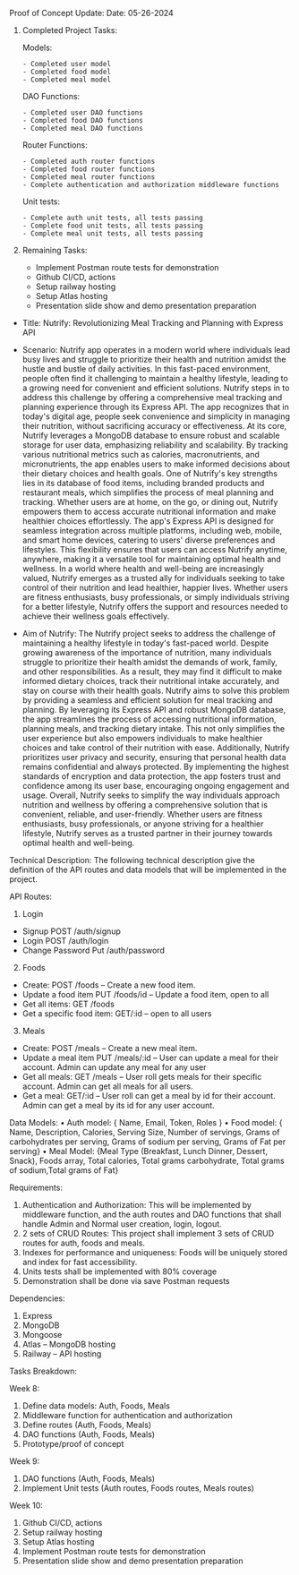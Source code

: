 Proof of Concept Update:
Date: 05-26-2024

1.  Completed Project Tasks:

    Models:

        - Completed user model
        - Completed food model
        - Completed meal model

    DAO Functions:

        - Completed user DAO functions
        - Completed food DAO functions
        - Completed meal DAO functions

    Router Functions:

        - Completed auth router functions
        - Completed food router functions
        - Completed meal router functions
        - Complete authentication and authorization middleware functions

    Unit tests:

        - Complete auth unit tests, all tests passing
        - Complete food unit tests, all tests passing
        - Complete meal unit tests, all tests passing

2.  Remaining Tasks:

    - Implement Postman route tests for demonstration
    - Github CI/CD, actions
    - Setup railway hosting
    - Setup Atlas hosting
    - Presentation slide show and demo presentation preparation

- Title: Nutrify: Revolutionizing Meal Tracking and Planning with Express API

- Scenario:
  Nutrify app operates in a modern world where individuals lead busy lives and struggle to prioritize their health and nutrition amidst the hustle and bustle of daily activities. In this fast-paced environment, people often find it challenging to maintain a healthy lifestyle, leading to a growing need for convenient and efficient solutions. Nutrify steps in to address this challenge by offering a comprehensive meal tracking and planning experience through its Express API. The app recognizes that in today's digital age, people seek convenience and simplicity in managing their nutrition, without sacrificing accuracy or effectiveness. At its core, Nutrify leverages a MongoDB database to ensure robust and scalable storage for user data, emphasizing reliability and scalability. By tracking various nutritional metrics such as calories, macronutrients, and micronutrients, the app enables users to make informed decisions about their dietary choices and health goals. One of Nutrify's key strengths lies in its database of food items, including branded products and restaurant meals, which simplifies the process of meal planning and tracking. Whether users are at home, on the go, or dining out, Nutrify empowers them to access accurate nutritional information and make healthier choices effortlessly.
  The app's Express API is designed for seamless integration across multiple platforms, including web, mobile, and smart home devices, catering to users' diverse preferences and lifestyles. This flexibility ensures that users can access Nutrify anytime, anywhere, making it a versatile tool for maintaining optimal health and wellness. In a world where health and well-being are increasingly valued, Nutrify emerges as a trusted ally for individuals seeking to take control of their nutrition and lead healthier, happier lives. Whether users are fitness enthusiasts, busy professionals, or simply individuals striving for a better lifestyle, Nutrify offers the support and resources needed to achieve their wellness goals effectively.

- Aim of Nutrify:
  The Nutrify project seeks to address the challenge of maintaining a healthy lifestyle in today's fast-paced world. Despite growing awareness of the importance of nutrition, many individuals struggle to prioritize their health amidst the demands of work, family, and other responsibilities. As a result, they may find it difficult to make informed dietary choices, track their nutritional intake accurately, and stay on course with their health goals.
  Nutrify aims to solve this problem by providing a seamless and efficient solution for meal tracking and planning. By leveraging its Express API and robust MongoDB database, the app streamlines the process of accessing nutritional information, planning meals, and tracking dietary intake. This not only simplifies the user experience but also empowers individuals to make healthier choices and take control of their nutrition with ease.
  Additionally, Nutrify prioritizes user privacy and security, ensuring that personal health data remains confidential and always protected. By implementing the highest standards of encryption and data protection, the app fosters trust and confidence among its user base, encouraging ongoing engagement and usage.
  Overall, Nutrify seeks to simplify the way individuals approach nutrition and wellness by offering a comprehensive solution that is convenient, reliable, and user-friendly. Whether users are fitness enthusiasts, busy professionals, or anyone striving for a healthier lifestyle, Nutrify serves as a trusted partner in their journey towards optimal health and well-being.

Technical Description:
The following technical description give the definition of the API routes and data models that will be implemented in the project.

API Routes:

1. Login

- Signup POST /auth/signup
- Login POST /auth/login
- Change Password Put /auth/password

2. Foods

- Create: POST /foods – Create a new food item.
- Update a food item PUT /foods/id – Update a food item, open to all
- Get all items: GET /foods
- Get a specific food item: GET/:id – open to all users

3. Meals

- Create: POST /meals – Create a new meal item.
- Update a meal item PUT /meals/:id – User can update a meal for their account. Admin can update any meal for any user
- Get all meals: GET /meals – User roll gets meals for their specific account. Admin can get all meals for all users.
- Get a meal: GET/:id – User roll can get a meal by id for their account. Admin can get a meal by its id for any user account.

Data Models:
• Auth model: { Name, Email, Token, Roles }
• Food model: { Name, Description, Calories, Serving Size, Number of servings, Grams of carbohydrates per serving, Grams of sodium per serving, Grams of Fat per serving}
• Meal Model: {Meal Type (Breakfast, Lunch Dinner, Dessert, Snack), Foods array, Total calories, Total grams carbohydrate, Total grams of sodium,Total grams of Fat}

Requirements:

1. Authentication and Authorization: This will be implemented by middleware function, and the auth routes and DAO functions that shall handle Admin and Normal user creation, login, logout.
2. 2 sets of CRUD Routes: This project shall implement 3 sets of CRUD routes for auth, foods and meals.
3. Indexes for performance and uniqueness: Foods will be uniquely stored and index for fast accessibility.
4. Units tests shall be implemented with 80% coverage
5. Demonstration shall be done via save Postman requests

Dependencies:

1. Express
2. MongoDB
3. Mongoose
4. Atlas – MongoDB hosting
5. Railway – API hosting

Tasks Breakdown:

Week 8:

1. Define data models: Auth, Foods, Meals
2. Middleware function for authentication and authorization
3. Define routes (Auth, Foods, Meals)
4. DAO functions (Auth, Foods, Meals)
5. Prototype/proof of concept

Week 9:

1. DAO functions (Auth, Foods, Meals)
2. Implement Unit tests (Auth routes, Foods routes, Meals routes)

Week 10:

1. Github CI/CD, actions
2. Setup railway hosting
3. Setup Atlas hosting
4. Implement Postman route tests for demonstration
5. Presentation slide show and demo presentation preparation
